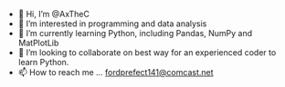 - 👋 Hi, I’m @AxTheC
- 👀 I’m interested in programming and data analysis
- 🌱 I’m currently learning Python, including Pandas, NumPy and MatPlotLib
- 💞️ I’m looking to collaborate on best way for an experienced coder to learn Python.
- 📫 How to reach me ... fordprefect141@comcast.net

<!---
AxTheC/AxTheC is a ✨ special ✨ repository because its `README.md` (this file) appears on your GitHub profile.
You can click the Preview link to take a look at your changes.
--->
